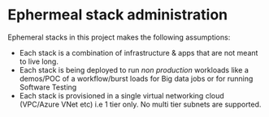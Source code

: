 #  Ephermeal stack administration

Ephemeral stacks in this project makes the following assumptions:
- Each stack is a combination of infrastructure & apps that are not meant to live long. 
- Each stack is being deployed to run *non production* workloads like a demos/POC of a workflow/burst loads for Big data jobs or for running Software Testing 
- Each stack is provisioned in a single virtual networking cloud (VPC/Azure VNet etc) i.e 1 tier only. No multi tier subnets are supported.
